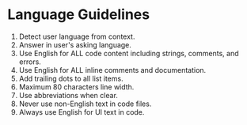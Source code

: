 # Language Guidelines

1. Detect user language from context.
2. Answer in user's asking language.
3. Use English for ALL code content including strings, comments, and errors.
4. Use English for ALL inline comments and documentation.
5. Add trailing dots to all list items.
6. Maximum 80 characters line width.
7. Use abbreviations when clear.
8. Never use non-English text in code files.
9. Always use English for UI text in code.
